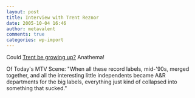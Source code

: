 ```yaml
---
layout: post
title: Interview with Trent Reznor
date: 2005-10-04 16:46
author: metavalent
comments: true
categories: wp-import
---
```

Could <a href="http://www.sltrib.com/portlet/article/html/fragments/print_article.jsp?article=3069586">Trent be growing up?</a>  Anathema!

Of Today's MTV Scene:
"When all these record labels, mid-'90s, merged together, and all the interesting little independents became A&amp;R departments for the big labels, everything just kind of collapsed into something that sucked."
